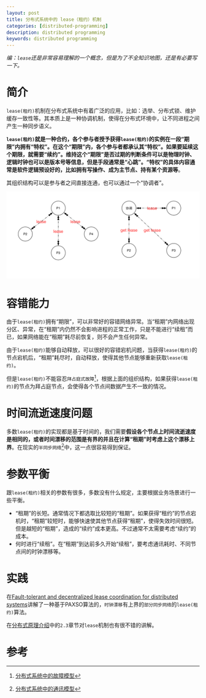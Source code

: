```yaml
---
layout: post
title: 分布式系统中的 lease（租约）机制
categories: [distributed-programming]
description: distributed programming
keywords: distributed programming
---
```


_编：`lease`还是非常容易理解的一个概念，但是为了不全知识地图，还是有必要写一下。_

# 简介
`lease(租约)`机制在分布式系统中有着广泛的应用，比如：选举、分布式锁、维护缓存一致性等。其本质上是一种协调机制，使得在分布式环境中，让不同进程之间产生一种同步语义。

**`lease(租约)`就是一种合约，各个参与者授予获得`lease(租约)`的实例在一段“期限”内拥有“特权”。在这个“期限”内，各个参与者都承认其“特权”。如果要延续这个期限，就需要“续约”。维持这个“期限”是否过期的判断条件可以是物理时钟、逻辑时钟也可以是版本号等信息，但是手段通常是“心跳”。“特权”的具体内容通常是软件逻辑预设好的，比如拥有写操作、成为主节点、持有某个资源等**。

其组织结构可以是参与者之间直接连通，也可以通过一个“协调者”。

![](/images/posts/distribution/lease-1.png)

# 容错能力
由于`lease(租约)`拥有“期限”，可以非常好的容错网络异常。当“租期”内网络出现分区、异常，在“租期”内仍然不会影响进程的正常工作，只是不能进行“续租”而已，如果网络能在“租期”耗尽前恢复，则不会产生任何异常。

由于`lease(租约)`能够自动释放，可以很好的容错宕机问题，当获得`lease(租约)`的节点宕机后，“租期”耗尽时，自动释放，使得其他节点能够重新获取`lease(租约)`。

但是`lease(租约)`不能容忍`拜占庭式故障`[^1]，根据上面的组织结构，如果获得`lease(租约)`的节点为拜占庭节点，会使得各个节点间数据产生不一致的情况。

# 时间流逝速度问题
多数`lease(租约)`的实现都是基于时间的，我们需要**假设各个节点上时间流逝速度是相同的，或者时间漂移的范围是有界的并且在计算“租期”时考虑上这个漂移上界**。在现实的`半同步网络`[^2]中，这一点很容易得到保证。

# 参数平衡
跟`lease(租约)`相关的参数有很多，多数没有什么规定，主要根据业务场景进行一些平衡。

* “租期”的长短。通常情况下都选取比较短的“租期”。如果获得“租约”的节点宕机时，“租期”较短时，能够快速使其他节点获得“租期”，使得失效时间很短。但是越短的“租期”，造成的“续约”成本更高。不过通常不太需要考虑“续约”的成本。
* 何时进行“续租”。在“租期”到达前多久开始“续租”，要考虑通讯耗时、不同节点间的时钟漂移等。

# 实践
在[Fault-tolerant and decentralized lease coordination for distributed systems](/images/posts/distribution/flease-fault-tolerant-and-decentralized-lease-coordination-for-distributed-systems.pdf)讲解了一种基于PAXSO算法的，`时钟漂移`有上界的`部分同步网络`的`lease(租约)`算法。

在[分布式原理介绍](https://lrita.github.io/2017/12/18/distribution-system-principle/)中的`2.3`章节对`lease`机制也有很不错的讲解。

# 参考
[^1]: [分布式系统中的故障模型](https://lrita.github.io/2018/10/20/failure-model-in-distribution/)
[^2]: [分布式系统中的通讯模型](https://lrita.github.io/2018/10/19/communication-model-in-distribution/)